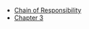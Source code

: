 - [Chain of Responsibility](https://drive.google.com/drive/folders/1ALQQqZzrIJGzcm6vyi_B3Z6104S1cll8)
- [Chapter 3](https://drive.google.com/drive/folders/1ALQQqZzrIJGzcm6vyi_B3Z6104S1cll8)